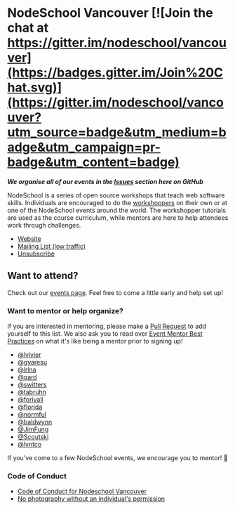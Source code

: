 
# NodeSchool Vancouver [![Join the chat at https://gitter.im/nodeschool/vancouver](https://badges.gitter.im/Join%20Chat.svg)](https://gitter.im/nodeschool/vancouver?utm_source=badge&utm_medium=badge&utm_campaign=pr-badge&utm_content=badge)

_**We organise all of our events in the [Issues](nodeschool/vancouver/issues) section here on GitHub**_

NodeSchool is a series of open source workshops that teach web
software skills. Individuals are encouraged to do the
[workshoppers](http://nodeschool.io/) on their own or at one of the
NodeSchool events around the world. The workshopper tutorials are used
as the course curriculum, while mentors are here to help attendees
work through challenges.

- [Website](http://nodeschool.io/vancouver/)
- [Mailing List (low traffic)](mailto:vancouver.nodeschool@librelist.com)
- [Unsubscribe](vancouver.nodeschool-unsubscribe@librelist.com)

## Want to attend?

Check out our [events page](https://ti.to/nodeschool-vancouver). Feel
free to come a little early and help set up!

### Want to mentor or help organize?

If you are interested in mentoring, please make a
[Pull Request](https://github.com/nodeschool/vancouver/pulls) to add
yourself to this list. We also ask you to read over [Event Mentor Best Practices](https://github.com/nodeschool/organizers/wiki/Event-Mentor-Best-Practices)
on what it's like being a mentor prior to signing up!

- [@lvivier](https://github.com/lvivier)
- [@gyaresu](https://github.com/gyaresu)
- [@lrlna](https://github.com/lrlna)
- [@qard](https://github.com/qard)
- [@switters](https://github.com/switters)
- [@tabruhn](https://github.com/tabruhn)
- [@forivall](https://github.com/forivall)
- [@florida](https://github.com/florida)
- [@normful](https://github.com/normful)
- [@baldwynn](https://github.com/baldwynn)
- [@JimFung](https://github.com/JimFung)
- [@Scoutski](https://github.com/Scoutski)
- [@lyntco](https://github.com/lyntco)

If you've come to a few NodeSchool events, we encourage you to mentor! :tada:

### Code of Conduct

- [Code of Conduct for Nodeschool Vancouver](code-of-conduct.md)
- [No photography without an individual's permission](https://adainitiative.org/2013/07/another-way-to-attract-women-to-conferences-photography-policies/)
